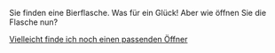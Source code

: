 Sie finden eine Bierflasche. Was für ein Glück!
Aber wie öffnen Sie die Flasche nun?


[Vielleicht finde ich noch einen passenden Öffner](../alkohol.md)